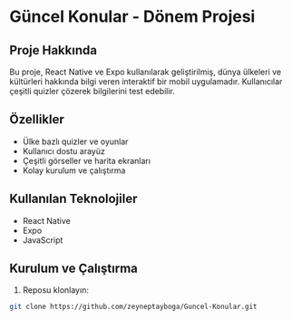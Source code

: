 # Güncel Konular - Dönem Projesi

## Proje Hakkında

Bu proje, React Native ve Expo kullanılarak geliştirilmiş, dünya ülkeleri ve kültürleri hakkında bilgi veren interaktif bir mobil uygulamadır. Kullanıcılar çeşitli quizler çözerek bilgilerini test edebilir.

## Özellikler

- Ülke bazlı quizler ve oyunlar  
- Kullanıcı dostu arayüz  
- Çeşitli görseller ve harita ekranları  
- Kolay kurulum ve çalıştırma  

## Kullanılan Teknolojiler

- React Native  
- Expo  
- JavaScript  

## Kurulum ve Çalıştırma

1. Reposu klonlayın:  
```bash
git clone https://github.com/zeyneptayboga/Guncel-Konular.git
